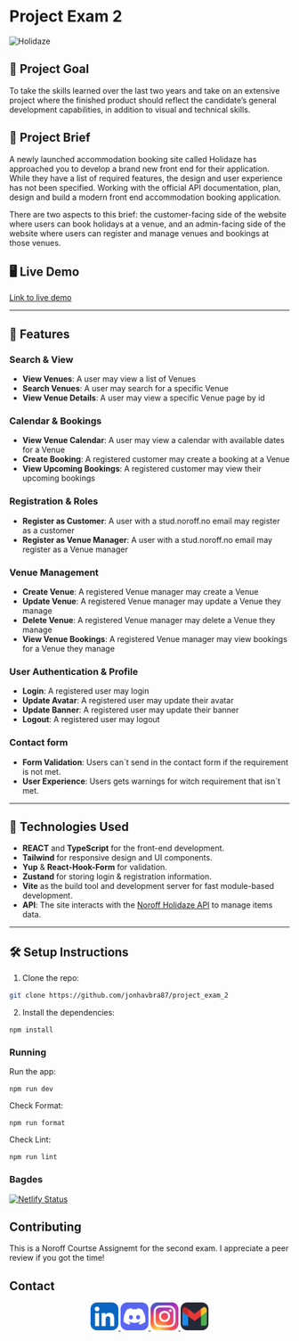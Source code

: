 # Project Exam 2

![Holidaze](https://i.postimg.cc/G2FVNRBf/Skjermbilde-2025-02-28-kl-14-21-43.png)

## 🎯 **Project Goal**

To take the skills learned over the last two years and take on an extensive project where the finished product should reflect the candidate’s general development capabilities, in addition to visual and technical skills.

## 📝 **Project Brief**

A newly launched accommodation booking site called Holidaze has approached you to develop a brand new front end for their application. While they have a list of required features, the design and user experience has not been specified. Working with the official API documentation, plan, design and build a modern front end accommodation booking application.

There are two aspects to this brief: the customer-facing side of the website where users can book holidays at a venue, and an admin-facing side of the website where users can register and manage venues and bookings at those venues.

## 🖥️ **Live Demo**

[Link to live demo](https://pe2-jahb.netlify.app/)

---

## 🔧 **Features**

### Search & View

- **View Venues**: A user may view a list of Venues
- **Search Venues**: A user may search for a specific Venue
- **View Venue Details**: A user may view a specific Venue page by id

### Calendar & Bookings

- **View Venue Calendar**: A user may view a calendar with available dates for a Venue
- **Create Booking**: A registered customer may create a booking at a Venue
- **View Upcoming Bookings**: A registered customer may view their upcoming bookings

### Registration & Roles

- **Register as Customer**: A user with a stud.noroff.no email may register as a customer
- **Register as Venue Manager**: A user with a stud.noroff.no email may register as a Venue manager

### Venue Management

- **Create Venue**: A registered Venue manager may create a Venue
- **Update Venue**: A registered Venue manager may update a Venue they manage
- **Delete Venue**: A registered Venue manager may delete a Venue they manage
- **View Venue Bookings**: A registered Venue manager may view bookings for a Venue they manage

### User Authentication & Profile

- **Login**: A registered user may login
- **Update Avatar**: A registered user may update their avatar
- **Update Banner**: A registered user may update their banner
- **Logout**: A registered user may logout

### Contact form

- **Form Validation**: Users can´t send in the contact form if the requirement is not met.
- **User Experience**: Users gets warnings for witch requirement that isn´t met.

---

## 🚀 **Technologies Used**

- **REACT** and **TypeScript** for the front-end development.
- **Tailwind** for responsive design and UI components.
- **Yup** & **React-Hook-Form** for validation.
- **Zustand** for storing login & registration information.
- **Vite** as the build tool and development server for fast module-based development.
- **API**: The site interacts with the [Noroff Holidaze API](https://docs.noroff.dev/docs/v2) to manage items data.

---

## 🛠️ **Setup Instructions**

1. Clone the repo:

```bash
git clone https://github.com/jonhavbra87/project_exam_2
```

2. Install the dependencies:

```
npm install
```

### Running

Run the app:

```
npm run dev
```

Check Format:

```
npm run format
```

Check Lint:

```
npm run lint
```

### Bagdes

[![Netlify Status](https://api.netlify.com/api/v1/badges/fef0fdc0-ba82-4823-834c-796f5b22d2ce/deploy-status)](https://app.netlify.com/sites/pe2-jahb/deploys)

## Contributing

This is a Noroff Courtse Assignemt for the second exam. I appreciate a peer review if you got the time!

## Contact

<p align="center">
  <a href="https://no.linkedin.com/in/jon-are-haver%C3%A5en-bratt%C3%A5s-5a3805262?trk=people-guest_people_search-card">
    <img src="https://raw.githubusercontent.com/tandpfun/skill-icons/65dea6c4eaca7da319e552c09f4cf5a9a8dab2c8/icons/LinkedIn.svg" width="50" > 
  </a>
  <a href="https://www.discord.com">
    <img src="https://raw.githubusercontent.com/tandpfun/skill-icons/65dea6c4eaca7da319e552c09f4cf5a9a8dab2c8/icons/Discord.svg" width="50" > 
  </a>
  <a href="https://www.instagram.com/jonareb87?igsh=MTAwdDEzZHFwMWFjbQ%3D%3D&utm_source=qr">
    <img src="https://raw.githubusercontent.com/tandpfun/skill-icons/65dea6c4eaca7da319e552c09f4cf5a9a8dab2c8/icons/Instagram.svg" width="50" > 
  </a>
  <a href="mailto:kontakt@brattaasutvikling.no">
    <img src="https://raw.githubusercontent.com/tandpfun/skill-icons/65dea6c4eaca7da319e552c09f4cf5a9a8dab2c8/icons/Gmail-Dark.svg" width="50" > 
  </a>
</p>
